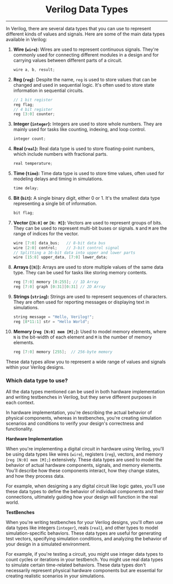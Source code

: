 <center>
    <h1>Verilog Data Types</h1>
</center>

---

In Verilog, there are several data types that you can use to represent different kinds of values and signals. Here are some of the main data types available in Verilog:

1. **Wire (`wire`):** Wires are used to represent continuous signals. They're commonly used for connecting different modules in a design and for carrying values between different parts of a circuit.
    ```c
    wire a, b, result;
    ```

2. **Reg (`reg`):** Despite the name, `reg` is used to store values that can be changed and used in sequential logic. It's often used to store state information in sequential circuits.
    ```c
    // 1 bit register
    reg flag;
    // 4 bit register
    reg [3:0] counter;
    ```

3. **Integer (`integer`):** Integers are used to store whole numbers. They are mainly used for tasks like counting, indexing, and loop control.
    ```c
    integer count;
    ```

4. **Real (`real`):** Real data type is used to store floating-point numbers, which include numbers with fractional parts.
    ```c
    real temperature;
    ```

5. **Time (`time`):** Time data type is used to store time values, often used for modeling delays and timing in simulations.
    ```c
    time delay;
    ```

6. **Bit (`bit`):** A single binary digit, either 0 or 1. It's the smallest data type representing a single bit of information.
    ```c
    bit flag;
    ```
7. **Vector (`[N:0]` or `[N: M]`):** Vectors are used to represent groups of bits. They can be used to represent multi-bit buses or signals. `N` and `M` are the range of indices for the vector.
    ```c
    wire [7:0] data_bus;   // 8-bit data bus
    wire [2:0] control;    // 3-bit control signal
    // Splitting a 16-bit data into upper and lower parts
    wire [15:8] upper_data, [7:0] lower_data;
    ```

8. **Arrays (`[N]`):** Arrays are used to store multiple values of the same data type. They can be used for tasks like storing memory contents.
    ```c
    reg [7:0] memory [0:255]; // 1D Array
    reg [7:0] graph [0:31][0:31] // 2D Array
    ```

<!-- 9. **Structures (`struct`):** Similar to structures in programming languages, `struct` is used to define a collection of variables of different data types under a single name.
    ```c
    typedef struct {
        reg [7:0] address;
        reg [15:0] data;
    } memory_element;

    memory_element mem1, mem2;
    ```

10. **Enum (`enum`):** Enums are used to define named integer values, which can make your code more readable by giving meaningful names to constants.
    ```c
    typedef enum {IDLE, ACTIVE, DONE} state;
    state current_state;
    ``` -->

9. **Strings (`string`):** Strings are used to represent sequences of characters. They are often used for reporting messages or displaying text in simulations.
    ```c
    string message = "Hello, Verilog!";
    reg [8*11:1] str = "Hello World";
    ```

10. **Memory (`reg [N:0] mem [M];`):** Used to model memory elements, where `N` is the bit-width of each element and `M` is the number of memory elements.
    ```c
    reg [7:0] memory [255];  // 256-byte memory
    ```

These data types allow you to represent a wide range of values and signals within your Verilog designs.

### Which data type to use?
All the data types mentioned can be used in both hardware implementation and writing testbenches in Verilog, but they serve different purposes in each context.

In hardware implementation, you're describing the actual behavior of physical components, whereas in testbenches, you're creating simulation scenarios and conditions to verify your design's correctness and functionality.

**Hardware Implementation**

When you're implementing a digital circuit in hardware using Verilog, you'll be using data types like wires (`wire`), registers (`reg`), vectors, and memory (`reg [N:0] mem [M];`) extensively. These data types are used to model the behavior of actual hardware components, signals, and memory elements. You'll describe how these components interact, how they change states, and how they process data.

For example, when designing a any digital circuit like logic gates, you'll use these data types to define the behavior of individual components and their connections, ultimately guiding how your design will function in the real world.

**TestBenches**

When you're writing testbenches for your Verilog designs, you'll often use data types like integers (`integer`), reals (`real`), and other types to model simulation-specific behaviors. These data types are useful for generating test vectors, specifying simulation conditions, and analyzing the behavior of your design in a simulated environment.

For example, if you're testing a circuit, you might use integer data types to count cycles or iterations in your testbench. You might use real data types to simulate certain time-related behaviors. These data types don't necessarily represent physical hardware components but are essential for creating realistic scenarios in your simulations.